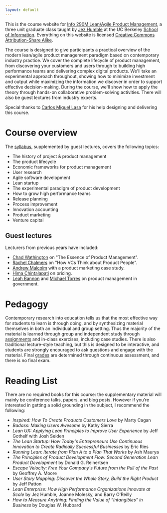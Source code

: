 ```yaml
---
layout: default
---
```


This is the course website for [Info 290M Lean/Agile Product Management](http://www.ischool.berkeley.edu/courses/i290m-lapm), a three unit graduate class taught by [Jez Humble](https://continuousdelivery.com/about/talks/) at the UC Berkeley [School of Information](http://www.ischool.berkeley.edu/). Everything on this website is licensed [Creative Commons Attribution-Share Alike](https://creativecommons.org/licenses/by-sa/3.0/us/).

The course is designed to give participants a practical overview of the modern lean/agile product management paradigm based on contemporary industry practice. We cover the complete lifecycle of product management, from discovering your customers and users through to building high performance teams and delivering complex digital products. We'll take an experimental approach throughout, showing how to minimize investment and output while maximizing the information we discover in order to support effective decision-making. During the course, we'll show how to apply the theory through hands-on collaborative problem-solving activities. There will also be guest lectures from industry experts.

Special thanks to [Carlos Miguel Lasa](https://www.linkedin.com/in/cmlasa) for his help designing and delivering this course.

# Course overview

The [syllabus](/syllabus.html), supplemented by guest lectures, covers the following topics:

* The history of project & product management
* The product lifecycle
* Economic frameworks for product management
* User research
* Agile software development
* Lean startup
* The experimental paradigm of product development
* How to grow high performance teams
* Release planning
* Process improvement
* Innovation accounting
* Product marketing
* Venture capital

## Guest lectures

Lecturers from previous years have included:

* [Chad Wathington](https://twitter.com/twchad) on "The Essence of Product Management".
* [Rachel Chalmers](https://twitter.com/rachelchalmers) on "How VCs Think about Product People".
* [Andrew Malcolm](https://www.linkedin.com/in/malcolmandrew) with a product marketing case study.
* [Hima Chintalapati](https://www.linkedin.com/in/hchintalapati) on pricing.
* [Leah Bannon](http://leah.io/) and [Michael Torres](https://www.linkedin.com/in/mtorres253) on product management in government.

# Pedagogy

Contemporary research into education tells us that the most effective way for students to learn is through doing, and by synthesizing material themselves in both an individual and group setting. Thus the majority of the material is learned through group and independent study through [assignments](/assignments.html) and in-class exercises, including case studies. There is also traditional lecture-style teaching, but this is designed to be interactive, and students are strongly encouraged to ask questions and engage with the material. Final [grades](/assignments.html) are determined through continuous assessment, and there is no final exam.

# Reading List

There are no required books for this course: the supplementary material will mainly be conference talks, papers, and blog posts. However if you’re interested in getting a solid grounding in the subject, I recommend the following:

* _Inspired: How To Create Products Customers Love_ by Marty Cagan
* _Badass: Making Users Awesome_ by Kathy Sierra
* _Lean UX: Applying Lean Principles to Improve User Experience_ by Jeff Gothelf with Josh Seiden
* _The Lean Startup: How Today's Entrepreneurs Use Continuous Innovation to Create Radically Successful Businesses_ by Eric Ries
* _Running Lean: Iterate from Plan A to a Plan That Works_ by Ash Maurya
* _The Principles of Product Development Flow: Second Generation Lean Product Development_ by Donald G. Reinertsen
* _Escape Velocity: Free Your Company's Future from the Pull of the Past_ by Geoffrey A. Moore
* _User Story Mapping: Discover the Whole Story, Build the Right Product_ by Jeff Patton
* _Lean Enterprise: How High Performance Organizations Innovate at Scale_ by Jez Humble, Joanne Molesky, and Barry O'Reilly
* _How to Measure Anything: Finding the Value of “Intangibles” in Business_ by Douglas W. Hubbard
